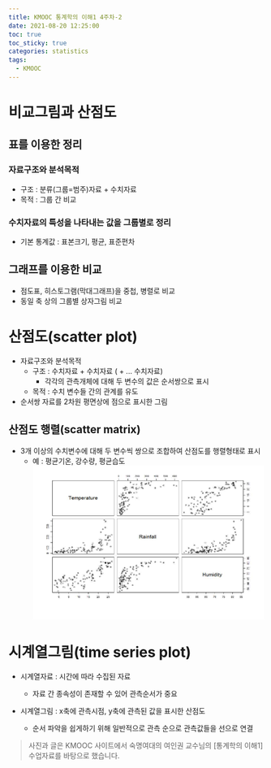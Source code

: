 ```yaml
---
title: KMOOC 통계학의 이해1 4주차-2
date: 2021-08-20 12:25:00
toc: true
toc_sticky: true
categories: statistics
tags:
  - KMOOC
---
```


# 비교그림과 산점도

## 표를 이용한 정리

### 자료구조와 분석목적
- 구조 : 분류(그룹=범주)자료 + 수치자료
- 목적 : 그룹 간 비교

### 수치자료의 특성을 나타내는 값을 그룹별로 정리
- 기본 통계값 : 표본크기, 평균, 표준편차

## 그래프를 이용한 비교
- 점도표, 히스토그램(막대그래프)을 중첩, 병렬로 비교
- 동일 축 상의 그룹별 상자그림 비교

# 산점도(scatter plot)
- 자료구조와 분석목적
  - 구조 : 수치자료 + 수치자료 ( + ... 수치자료)
    - 각각의 관측개체에 대해 두 변수의 값은 순서쌍으로 표시
  - 목적 : 수치 변수들 간의 관계를 유도
- 순서쌍 자료를 2차원 평면상에 점으로 표시한 그림

## 산점도 행렬(scatter matrix)
- 3개 이상의 수치변수에 대해 두 변수씩 쌍으로 조합하여 산점도를 행렬형태로 표시  
  - 예 : 평균기온, 강수량, 평균습도  
  ![](/assets/images/statistics/scattermatrix.PNG)

# 시계열그림(time series plot)
- 시계열자료 : 시간에 따라 수집된 자료
  - 자료 간 종속성이 존재할 수 있어 관측순서가 중요

- 시계열그림 : x축에 관측시점, y축에 관측된 값을 표시한 산점도
  - 순서 파악을 쉽게하기 위해 일반적으로 관측 순으로 관측값들을 선으로 연결


> 사진과 글은 KMOOC 사이트에서 숙명여대의 여인권 교수님의 [통계학의 이해1] 수업자료를 바탕으로 했습니다.  
